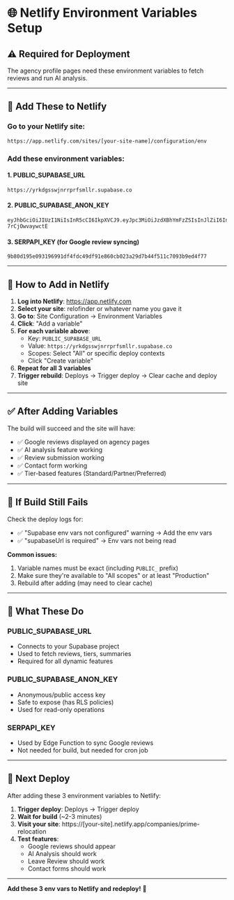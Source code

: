 # 🌐 Netlify Environment Variables Setup

## ⚠️ Required for Deployment

The agency profile pages need these environment variables to fetch reviews and run AI analysis.

---

## 🔑 Add These to Netlify

### **Go to your Netlify site:**
```
https://app.netlify.com/sites/[your-site-name]/configuration/env
```

### **Add these environment variables:**

#### **1. PUBLIC_SUPABASE_URL**
```
https://yrkdgsswjnrrprfsmllr.supabase.co
```

#### **2. PUBLIC_SUPABASE_ANON_KEY**
```
eyJhbGciOiJIUzI1NiIsInR5cCI6IkpXVCJ9.eyJpc3MiOiJzdXBhYmFzZSIsInJlZiI6Inlya2Rnc3N3am5ycnByZnNtbGxyIiwicm9sZSI6ImFub24iLCJpYXQiOjE3MzU5MTU4MzIsImV4cCI6MjA1MTQ5MTgzMn0.7BlX7lS9eOesqW7TAAAAKlc068Ria-7rCjOwvaywctE
```

#### **3. SERPAPI_KEY** (for Google review syncing)
```
9b80d195e093196991df4fdc49df91e860cb023a29d7b44f511c7093b9ed4f77
```

---

## 📝 How to Add in Netlify

1. **Log into Netlify**: https://app.netlify.com
2. **Select your site**: relofinder or whatever name you gave it
3. **Go to**: Site Configuration → Environment Variables
4. **Click**: "Add a variable"
5. **For each variable above**:
   - Key: `PUBLIC_SUPABASE_URL`
   - Value: `https://yrkdgsswjnrrprfsmllr.supabase.co`
   - Scopes: Select "All" or specific deploy contexts
   - Click "Create variable"
6. **Repeat for all 3 variables**
7. **Trigger rebuild**: Deploys → Trigger deploy → Clear cache and deploy site

---

## ✅ After Adding Variables

The build will succeed and the site will have:
- ✅ Google reviews displayed on agency pages
- ✅ AI analysis feature working
- ✅ Review submission working
- ✅ Contact form working
- ✅ Tier-based features (Standard/Partner/Preferred)

---

## 🐛 If Build Still Fails

Check the deploy logs for:
- ✅ "Supabase env vars not configured" warning → Add the env vars
- ✅ "supabaseUrl is required" → Env vars not being read

**Common issues:**
1. Variable names must be exact (including `PUBLIC_` prefix)
2. Make sure they're available to "All scopes" or at least "Production"
3. Rebuild after adding (may need to clear cache)

---

## 🎯 What These Do

### **PUBLIC_SUPABASE_URL**
- Connects to your Supabase project
- Used to fetch reviews, tiers, summaries
- Required for all dynamic features

### **PUBLIC_SUPABASE_ANON_KEY**
- Anonymous/public access key
- Safe to expose (has RLS policies)
- Used for read-only operations

### **SERPAPI_KEY**
- Used by Edge Function to sync Google reviews
- Not needed for build, but needed for cron job

---

## 🚀 Next Deploy

After adding these 3 environment variables to Netlify:

1. **Trigger deploy**: Deploys → Trigger deploy
2. **Wait for build** (~2-3 minutes)
3. **Visit your site**: https://[your-site].netlify.app/companies/prime-relocation
4. **Test features**:
   - Google reviews should appear
   - AI Analysis should work
   - Leave Review should work
   - Contact forms should work

---

**Add these 3 env vars to Netlify and redeploy!** 🚀


